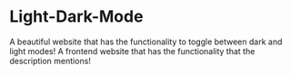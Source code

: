 # Light-Dark-Mode
A beautiful website that has the functionality to toggle between dark and light modes!
A frontend website that has the functionality that the description mentions!
